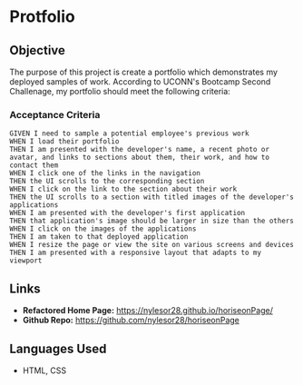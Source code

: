 # Protfolio

## Objective
The purpose of this project is create a portfolio which demonstrates my deployed samples of work. According to UCONN's Bootcamp Second Challenage, my portfolio should meet the following criteria:



### Acceptance Criteria

```
GIVEN I need to sample a potential employee's previous work
WHEN I load their portfolio
THEN I am presented with the developer's name, a recent photo or avatar, and links to sections about them, their work, and how to contact them
WHEN I click one of the links in the navigation
THEN the UI scrolls to the corresponding section
WHEN I click on the link to the section about their work
THEN the UI scrolls to a section with titled images of the developer's applications
WHEN I am presented with the developer's first application
THEN that application's image should be larger in size than the others
WHEN I click on the images of the applications
THEN I am taken to that deployed application
WHEN I resize the page or view the site on various screens and devices
THEN I am presented with a responsive layout that adapts to my viewport
```


## Links

* **Refactored Home Page:** <https://nylesor28.github.io/horiseonPage/> 
* **Github Repo:** <https://github.com/nylesor28/horiseonPage>


## Languages Used
* HTML, CSS


